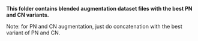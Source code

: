 **This folder contains blended augmentation dataset files with the best PN and CN variants.**

Note: for PN and CN augmentation, just do concatenation with the best variant of PN and CN.

